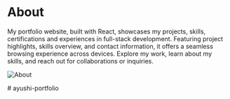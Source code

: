 # About

My portfolio website, built with React, showcases my projects, skills, certifications and experiences in full-stack development. Featuring project highlights, skills overview, and contact information, it offers a seamless browsing experience across devices. Explore my work, learn about my skills, and reach out for collaborations or inquiries.


![About](https://github.com/ayushi/ayushi.portfolio/assets/126956834/809957e3-697e-4f2b-a2c2-211d3dfe1ba7)

#   a y u s h i - p o r t f o l i o  
 